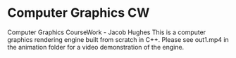 # Computer Graphics CW

Computer Graphics CourseWork - Jacob Hughes
This is a computer graphics rendering engine built from scratch in C++.
Please see out1.mp4 in the animation folder for a video demonstration of the engine.
